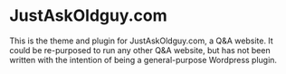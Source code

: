 JustAskOldguy.com
================

This is the theme and plugin for JustAskOldguy.com, a Q&A website. It could be re-purposed to run any other Q&A website, but has not been written with the intention of being a general-purpose Wordpress plugin.